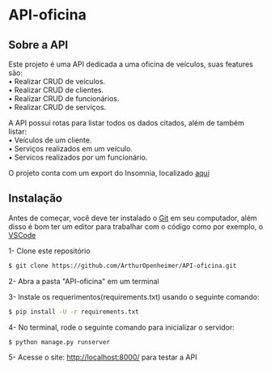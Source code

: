 # API-oficina


## Sobre a API
Este projeto é uma API dedicada a uma oficina de veículos, suas features são:<br />
• Realizar CRUD de veículos.<br />
• Realizar CRUD de clientes.<br />
• Realizar CRUD de funcionários.<br />
• Realizar CRUD de serviços.<br />

A API possui rotas para listar todos os dados citados, além de também listar:<br />
• Veículos de um cliente.<br />
• Serviços realizados em um veículo.<br />
• Servicos realizados por um funcionário.<br />


O projeto conta com um export do Insomnia, localizado [aqui](https://github.com/ArthurOpenheimer/API-oficina/tree/main/documentos)<br />


## Instalação
Antes de começar, você deve ter instalado o [Git](https://git-scm.com) em seu computador, além disso é bom ter um editor para trabalhar com o código como por exemplo, o [VSCode](https://code.visualstudio.com/)

1- Clone este repositório
```bash
$ git clone https://github.com/ArthurOpenheimer/API-oficina.git
```

2- Abra a pasta "API-oficina" em um terminal

3- Instale os requerimentos(requirements.txt) usando o seguinte comando:
```bash
$ pip install -U -r requirements.txt
```

4- No terminal, rode o seguinte comando para inicializar o servidor:
```bash
$ python manage.py runserver
```

5- Acesse o site: <http://localhost:8000/> para testar a API